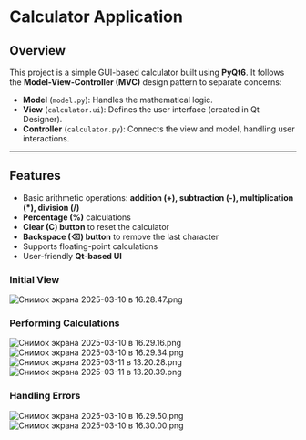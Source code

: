 # Calculator Application

## Overview
This project is a simple GUI-based calculator built using **PyQt6**. It follows the **Model-View-Controller (MVC)** design pattern to separate concerns:
- **Model** (`model.py`): Handles the mathematical logic.
- **View** (`calculator.ui`): Defines the user interface (created in Qt Designer).
- **Controller** (`calculator.py`): Connects the view and model, handling user interactions.

---

## Features
- Basic arithmetic operations: **addition (+), subtraction (-), multiplication (*), division (/)**
- **Percentage (%)** calculations
- **Clear (C) button** to reset the calculator
- **Backspace (⌫) button** to remove the last character
- Supports floating-point calculations
- User-friendly **Qt-based UI**


### **Initial View**
![Снимок экрана 2025-03-10 в 16.28.47.png](%D0%A1%D0%BD%D0%B8%D0%BC%D0%BE%D0%BA%20%D1%8D%D0%BA%D1%80%D0%B0%D0%BD%D0%B0%202025-03-10%20%D0%B2%2016.28.47.png)

### **Performing Calculations**
![Снимок экрана 2025-03-10 в 16.29.16.png](%D0%A1%D0%BD%D0%B8%D0%BC%D0%BE%D0%BA%20%D1%8D%D0%BA%D1%80%D0%B0%D0%BD%D0%B0%202025-03-10%20%D0%B2%2016.29.16.png)
![Снимок экрана 2025-03-10 в 16.29.34.png](%D0%A1%D0%BD%D0%B8%D0%BC%D0%BE%D0%BA%20%D1%8D%D0%BA%D1%80%D0%B0%D0%BD%D0%B0%202025-03-10%20%D0%B2%2016.29.34.png)
![Снимок экрана 2025-03-11 в 13.20.28.png](%D0%A1%D0%BD%D0%B8%D0%BC%D0%BE%D0%BA%20%D1%8D%D0%BA%D1%80%D0%B0%D0%BD%D0%B0%202025-03-11%20%D0%B2%2013.20.28.png)
![Снимок экрана 2025-03-11 в 13.20.39.png](%D0%A1%D0%BD%D0%B8%D0%BC%D0%BE%D0%BA%20%D1%8D%D0%BA%D1%80%D0%B0%D0%BD%D0%B0%202025-03-11%20%D0%B2%2013.20.39.png)
### **Handling Errors**
![Снимок экрана 2025-03-10 в 16.29.50.png](%D0%A1%D0%BD%D0%B8%D0%BC%D0%BE%D0%BA%20%D1%8D%D0%BA%D1%80%D0%B0%D0%BD%D0%B0%202025-03-10%20%D0%B2%2016.29.50.png)
![Снимок экрана 2025-03-10 в 16.30.00.png](%D0%A1%D0%BD%D0%B8%D0%BC%D0%BE%D0%BA%20%D1%8D%D0%BA%D1%80%D0%B0%D0%BD%D0%B0%202025-03-10%20%D0%B2%2016.30.00.png)
